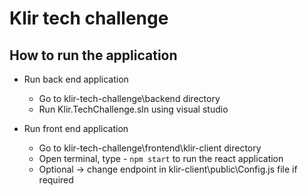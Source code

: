 # Klir tech challenge

## How to run the application
* Run back end application 
    * Go to klir-tech-challenge\backend directory 
    * Run Klir.TechChallenge.sln using visual studio
    
* Run front end application
    * Go to klir-tech-challenge\frontend\klir-client directory
    * Open terminal, type - ```npm start``` to run the react application
    * Optional -> change endpoint in klir-client\public\Config.js file if required